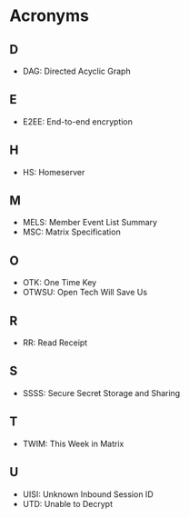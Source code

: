 # Acronyms

## D

- DAG: Directed Acyclic Graph

## E

- E2EE: End-to-end encryption

## H

- HS: Homeserver

## M 

- MELS: Member Event List Summary
- MSC: Matrix Specification

## O 

- OTK: One Time Key
- OTWSU: Open Tech Will Save Us

## R

- RR: Read Receipt

## S

- SSSS: Secure Secret Storage and Sharing

## T

- TWIM: This Week in Matrix

## U

- UISI: Unknown Inbound Session ID
- UTD: Unable to Decrypt
